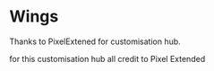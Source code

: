 # Wings 
Thanks to PixelExtened for customisation hub.

for this customisation hub all credit to Pixel Extended
